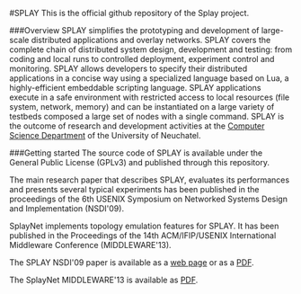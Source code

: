 #SPLAY 
This is the official github repository of the Splay project.

###Overview
SPLAY simplifies the prototyping and development of large-scale distributed applications and overlay networks. SPLAY covers the complete chain of distributed system design, development and testing: from coding and local runs to controlled deployment, experiment control and monitoring.
SPLAY allows developers to specify their distributed applications in a concise way using a specialized language based on Lua, a highly-efficient embeddable scripting language. SPLAY applications execute in a safe environment with restricted access to local resources (file system, network, memory) and can be instantiated on a large variety of testbeds composed a large set of nodes with a single command.
SPLAY is the outcome of research and development activities at the [Computer Science Department](http://www2.unine.ch/iiun) of the University of Neuchatel.

###Getting started
The source code of SPLAY is available under the General Public License (GPLv3) and published through this repository.

The main research paper that describes SPLAY, evaluates its performances and presents several typical experiments has been published in the proceedings of the 6th USENIX Symposium on Networked Systems Design and Implementation (NSDI'09).

SplayNet implements topology emulation features for SPLAY. It has been published in the Proceedings of the 14th ACM/IFIP/USENIX International Middleware Conference (MIDDLEWARE'13). 

The SPLAY NSDI'09 paper is available as a [web page](https://www.usenix.org/legacy/event/nsdi09/tech/full_papers/leonini/leonini_html/) or as a [PDF](http://members.unine.ch/etienne.riviere/publications/LeoRivFel-NSDI-09.pdf).

The SplayNet MIDDLEWARE'13 is available as [PDF](http://members.unine.ch/valerio.schiavoni/publications/splaynet_middleware13.pdf).
